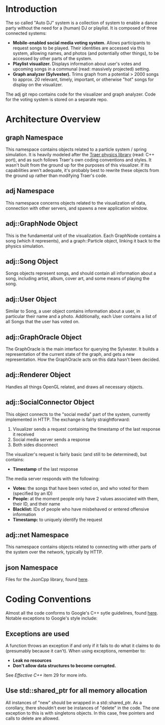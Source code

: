 
Introduction
============

The so called "Auto DJ" system is a collection of system to enable a dance party without the need for a (human) DJ or playlist. It is composed of three connected systems:

* **Mobile-enabled social media voting system.** Allows participants to request songs to be played. Their identities are accessed via this system, allowing names, and photos (and potentially other things), to be accessed by other parts of the system.
* **Playlist visualizer.** Displays information about user's votes and upcoming songs in a communal (read: massively projected) setting. 
* **Graph analyzer (Sylvester).** Trims graph from a potential > 2000 songs to approx. 20 relevant, timely, important, or otherwise "hot" songs for display on the visualizer.

The adj git repo contains code for the visualizer and graph analyzer. Code for the voting system is stored on a separate repo.

Architecture Overview
=====================

graph Namespace
---------------

This namespace contains objects related to a particle system / spring simulation. It is heavily modeled after the [Traer physics library](http://murderandcreate.com/physics/) (read: C++ port), and as such follows Traer's own coding conventions and styles. It wasn't built from the ground up for the purposes of this visualizer. If its capabilities aren't adequate, it's probably best to rewrite these objects from the ground up rather than modifying Traer's code.

adj Namespace
-------------

This namespace concerns objects related to the visualization of data, connection with other servers, and spawns a new application window.

adj::GraphNode Object
---------------------

This is the fundamental unit of the visualization. Each GraphNode contains a song (which it represents), and a graph::Particle object, linking it back to the physics simulation.

adj::Song Object
----------------

Songs objects represent songs, and should contain all information about a song, including artist, album, cover art, and some means of playing the song.

adj::User Object
----------------

Similar to Song, a user object contains information about a user, in particular their name and a photo. Additionally, each User contains a list of all Songs that the user has voted on.

adj::GraphOracle Object
-----------------------

The GraphOracle is the main interface for querying the Sylvester. It builds a representation of the current state of the graph, and gets a new representation. How the GraphOracle acts on this data hasn't been decided.

adj::Renderer Object
--------------------

Handles all things OpenGL related, and draws all necessary objects.

adj::SocialConnector Object
---------------------------

This object connects to the "social media" part of the system, currently implemented in HTTP. The exchange is fairly straightforward: 

1. Visualizer sends a request containing the timestamp of the last response it received
2. Social media server sends a response
3. Both sides disconnect

The visualizer's request is fairly basic (and still to be determined), but contains:

* **Timestamp** of the last response

The media server responds with the following:

* **Votes:** the songs that have been voted on, and who voted for them (specified by an ID)
* **People:** at the moment people only have 2 values associated with them, their ID, and their name
* **Blacklist:** IDs of people who have misbehaved or entered offensive information
* **Timestamp:** to uniquely identify the request

adj::net Namespace
------------------

This namespace contains objects related to connecting with other parts of the system over the network, typically by HTTP.

json Namespace
--------------

Files for the JsonCpp library, found [here](http://jsoncpp.sourceforge.net/).

Coding Conventions
==================

Almost all the code conforms to Google's C++ sytle guidelines, found [here](http://google-styleguide.googlecode.com/svn/trunk/cppguide.xml). Notable exceptions to Google's style include:

Exceptions are used 
-------------------

A function throws an exception if and only if it fails to do what it claims to do (presumably because it can't). When using exceptions, remember to:

* **Leak no resources**
* **Don't allow data structures to become corrupted.**

See *Effective C++* item 29 for more info.

Use std::shared_ptr for all memory allocation
---------------------------------------------

All instances of "new" should be wrapped in a std::shared_ptr. As a corollary, there shouldn't ever be instances of "delete" in the code. The one exception to this is with singletons objects. In this case, free pointers and calls to delete are allowed.

